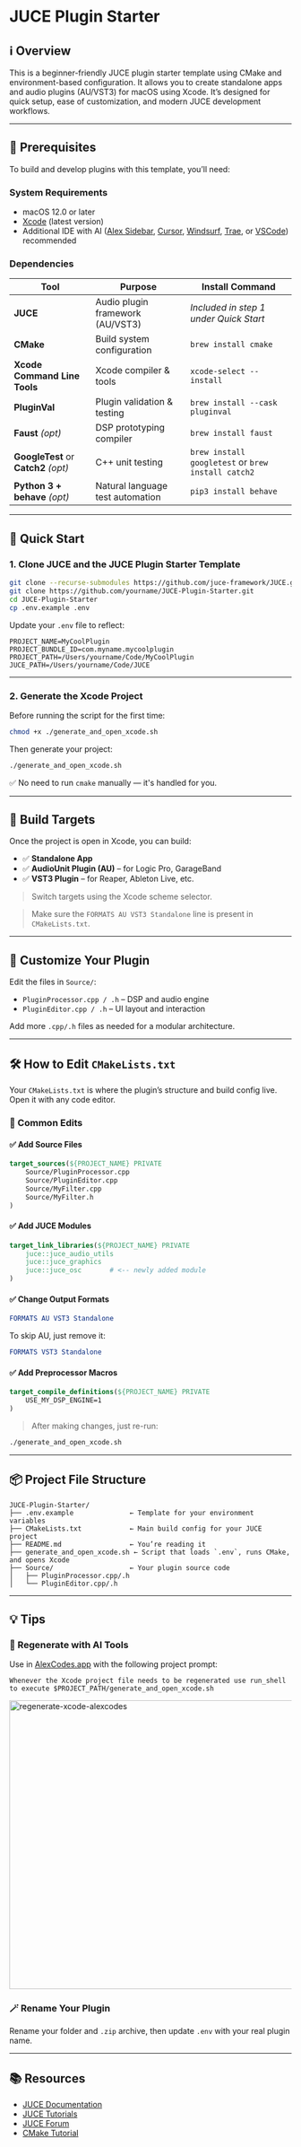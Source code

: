 # JUCE Plugin Starter

## ℹ️ Overview

This is a beginner-friendly JUCE plugin starter template using CMake and environment-based configuration. It allows you to create standalone apps and audio plugins (AU/VST3) for macOS using Xcode. It’s designed for quick setup, ease of customization, and modern JUCE development workflows.

---

## 🧰 Prerequisites

To build and develop plugins with this template, you’ll need:

### System Requirements
- macOS 12.0 or later
- [Xcode](https://developer.apple.com/download/all/) (latest version)
- Additional IDE with AI ([Alex Sidebar](http://alexcodes.app), [Cursor](http://cursor.com), [Windsurf](http://windsurf.com), [Trae](http://trae.ai), or [VSCode](https://code.visualstudio.com)) recommended

### Dependencies

| Tool            | Purpose                         | Install Command                                 |
|-----------------|----------------------------------|--------------------------------------------------|
| **JUCE**        | Audio plugin framework (AU/VST3) | _Included in step 1 under Quick Start_ |
| **CMake**       | Build system configuration        | `brew install cmake`                            |
| **Xcode Command Line Tools** | Xcode compiler & tools  | `xcode-select --install`                        |
| **PluginVal**   | Plugin validation & testing       | `brew install --cask pluginval`                 |
| **Faust** *(opt)* | DSP prototyping compiler       | `brew install faust`                            |
| **GoogleTest** or **Catch2** *(opt)* | C++ unit testing | `brew install googletest` or `brew install catch2` |
| **Python 3 + behave** *(opt)* | Natural language test automation | `pip3 install behave` |

---

## 🚀 Quick Start

### 1. Clone JUCE and the JUCE Plugin Starter Template

```bash
git clone --recurse-submodules https://github.com/juce-framework/JUCE.git
git clone https://github.com/yourname/JUCE-Plugin-Starter.git
cd JUCE-Plugin-Starter
cp .env.example .env
````

Update your `.env` file to reflect:

```env
PROJECT_NAME=MyCoolPlugin
PROJECT_BUNDLE_ID=com.myname.mycoolplugin
PROJECT_PATH=/Users/yourname/Code/MyCoolPlugin
JUCE_PATH=/Users/yourname/Code/JUCE
```

---

### 2. Generate the Xcode Project

Before running the script for the first time:

```bash
chmod +x ./generate_and_open_xcode.sh
```

Then generate your project:

```bash
./generate_and_open_xcode.sh
```

✅ No need to run `cmake` manually — it's handled for you.

---

## 🧱 Build Targets

Once the project is open in Xcode, you can build:

* ✅ **Standalone App**
* ✅ **AudioUnit Plugin (AU)** – for Logic Pro, GarageBand
* ✅ **VST3 Plugin** – for Reaper, Ableton Live, etc.

> Switch targets using the Xcode scheme selector.

> Make sure the `FORMATS AU VST3 Standalone` line is present in `CMakeLists.txt`.

---

## 📁 Customize Your Plugin

Edit the files in `Source/`:

* `PluginProcessor.cpp / .h` – DSP and audio engine
* `PluginEditor.cpp / .h` – UI layout and interaction

Add more `.cpp/.h` files as needed for a modular architecture.

---

## 🛠️ How to Edit `CMakeLists.txt`

Your `CMakeLists.txt` is where the plugin’s structure and build config live. Open it with any code editor.

### 🔧 Common Edits

#### ✅ Add Source Files

```cmake
target_sources(${PROJECT_NAME} PRIVATE
    Source/PluginProcessor.cpp
    Source/PluginEditor.cpp
    Source/MyFilter.cpp
    Source/MyFilter.h
)
```

#### ✅ Add JUCE Modules

```cmake
target_link_libraries(${PROJECT_NAME} PRIVATE
    juce::juce_audio_utils
    juce::juce_graphics
    juce::juce_osc       # <-- newly added module
)
```

#### ✅ Change Output Formats

```cmake
FORMATS AU VST3 Standalone
```

To skip AU, just remove it:

```cmake
FORMATS VST3 Standalone
```

#### ✅ Add Preprocessor Macros

```cmake
target_compile_definitions(${PROJECT_NAME} PRIVATE
    USE_MY_DSP_ENGINE=1
)
```

> After making changes, just re-run:

```bash
./generate_and_open_xcode.sh
```

---

## 📦 Project File Structure

```
JUCE-Plugin-Starter/
├── .env.example              ← Template for your environment variables
├── CMakeLists.txt            ← Main build config for your JUCE project
├── README.md                 ← You’re reading it
├── generate_and_open_xcode.sh ← Script that loads `.env`, runs CMake, and opens Xcode
├── Source/                   ← Your plugin source code
│   ├── PluginProcessor.cpp/.h
│   └── PluginEditor.cpp/.h
```

---

## 💡 Tips

### 🔁 Regenerate with AI Tools

Use in [AlexCodes.app](https://alexcodes.app) with the following project prompt:

```text
Whenever the Xcode project file needs to be regenerated use run_shell to execute $PROJECT_PATH/generate_and_open_xcode.sh
```

<img width="515" alt="regenerate-xcode-alexcodes" src="https://github.com/user-attachments/assets/158b6005-645f-410a-9fdb-51ef9479ac55" />

### 🪄 Rename Your Plugin

Rename your folder and `.zip` archive, then update `.env` with your real plugin name.

---

## 📚 Resources

* [JUCE Documentation](https://docs.juce.com/)
* [JUCE Tutorials](https://juce.com/learn/tutorials)
* [JUCE Forum](https://forum.juce.com/)
* [CMake Tutorial](https://cmake.org/learn/)
